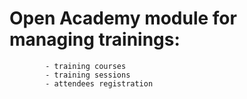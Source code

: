 # Open Academy module for managing trainings:
            - training courses
            - training sessions
            - attendees registration

